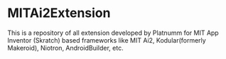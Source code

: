 # MITAi2Extension
This is a repository of all extension developed by Platnumm for MIT App Inventor (Skratch) based frameworks like MIT Ai2, Kodular(formerly Makeroid), Niotron, AndroidBuilder, etc.
